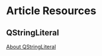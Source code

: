 # Article Resources

## QStringLiteral

[About QStringLiteral](https://woboq.com/blog/qstringliteral.html)